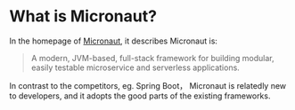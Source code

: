 # What is Micronaut?

In the homepage of [Micronaut](https://www.micronaut.io), it describes Micronaut is:

> A modern, JVM-based, full-stack framework for building modular, easily testable microservice and serverless applications.

In contrast to the competitors, eg. Spring Boot， Micronaut is relatedly new to developers, and it adopts the good parts of the existing frameworks.

